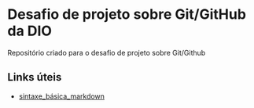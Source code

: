 # Desafio de projeto sobre Git/GitHub da DIO
Repositório criado para o desafio de projeto sobre Git/Github

## Links úteis
- [sintaxe_básica_markdown](https://markdownguide.offshoot.io/basic-syntax/)
